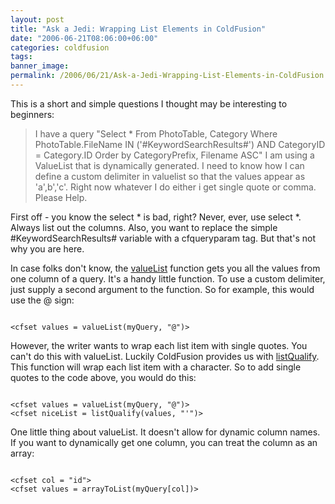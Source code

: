 ```yaml
---
layout: post
title: "Ask a Jedi: Wrapping List Elements in ColdFusion"
date: "2006-06-21T08:06:00+06:00"
categories: coldfusion 
tags: 
banner_image: 
permalink: /2006/06/21/Ask-a-Jedi-Wrapping-List-Elements-in-ColdFusion
---
```


This is a short and simple questions I thought may be interesting to beginners:

<blockquote>
I have a query "Select * From PhotoTable, Category Where PhotoTable.FileName IN ('#KeywordSearchResults#') AND CategoryID = Category.ID
Order by CategoryPrefix, Filename ASC"
I am using a ValueList that is dynamically generated. I need to know how I can define a custom delimiter in valuelist so that the values appear as 'a',b','c'. Right now whatever I do either i get single quote or comma. Please Help.
</blockquote>

First off - you know the select * is bad, right? Never, ever, use select *. Always list out the columns. Also, you want to replace the simple #KeywordSearchResults# variable with a cfqueryparam tag. But that's not why you are here.

In case folks don't know, the <a href="http://www.techfeed.net/cfQuickDocs/?ValueList">valueList</a> function gets you all the values from one column of a query. It's a handy little function. To use a custom delimiter, just supply a second argument to the function. So for example, this would use the @ sign:

<code>
&lt;cfset values = valueList(myQuery, "@")&gt;
</code>

However, the writer wants to wrap each list item with single quotes. You can't do this with valueList. Luckily ColdFusion provides us with <a href="http://www.techfeed.net/cfQuickDocs/?ListQualify">listQualify</a>. This function will wrap each list item with a character. So to add single quotes to the code above, you would do this:

<code>
&lt;cfset values = valueList(myQuery, "@")&gt;
&lt;cfset niceList = listQualify(values, "'")&gt;
</code>

One little thing about valueList. It doesn't allow for dynamic column names. If you want to dynamically get one column, you can treat the column as an array:

<code>
&lt;cfset col = "id"&gt;
&lt;cfset values = arrayToList(myQuery[col])&gt;
</code>